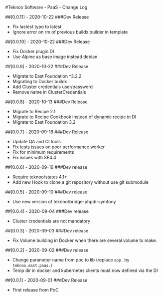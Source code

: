 #Teknoo Software - PaaS - Change Log

##[0.0.11] - 2020-10-22
###Dev Release
- Fix lastest typo to latest
- Ignore error on rm of previous buildx builder in template

##[0.0.10] - 2020-10-22
###Dev Release
- Fix Docker plugin DI
- Use Alpine as base image instead debian

##[0.0.9] - 2020-10-22
###Dev Release
- Migrate to East Foundation ^3.2.2
- Migrating to Docker buildx
- Add Cluster credentials user/password
- Remove name in ClusterCredentials
 
##[0.0.8] - 2020-10-13
###Dev Release
- Migrate to Recipe 2.1
- Migrate to Recipe Cookbook instead of dynamic recipe in DI
- Migrate to East Foundation 3.2

##[0.0.7] - 2020-09-18
###Dev Release
- Update QA and CI tools
- Fix tests issues on poor performance worker
- Fix for minimum requirements 
- Fix issues with SF4.4

##[0.0.6] - 2020-09-16
###Dev release
- Require teknoo/states 4.1+
- Add new Hook to clone a git repository without use git submodule

##[0.0.5] - 2020-09-10
###Dev release
- Use new version of teknoo/bridge-phpdi-symfony

##[0.0.4] - 2020-09-04
###Dev release
- Cluster credentials are not mandatory

##[0.0.3] - 2020-09-03
###Dev release
- Fix Volume building in Docker when there are several volume to make.

##[0.0.2] - 2020-09-02
###Dev release
- Change parameter name from poc to lib (replace `app.` by `teknoo.east.paas.`)
- Temp dir in docker and kubernetes clients must now defined via the DI

##[0.0.1] - 2020-09-01
###Dev Release
- First release from PoC
